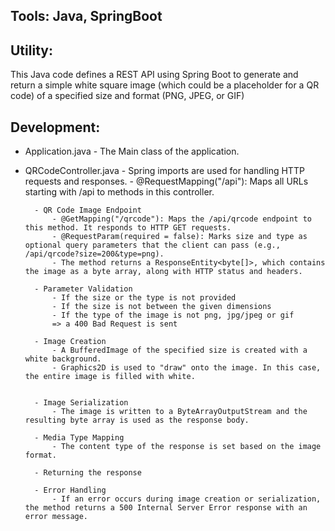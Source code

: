 Tools: Java, SpringBoot
--

Utility: 
--
This Java code defines a REST API using Spring Boot to generate and return a simple white square image (which could be a placeholder for a QR code)
         of a specified size and format (PNG, JPEG, or GIF)

Development:
--

- Application.java 
		- The Main class of the application.

- QRCodeController.java
        - Spring imports are used for handling HTTP requests and responses.
        - @RequestMapping("/api"): Maps all URLs starting with /api to methods in this controller.

        - QR Code Image Endpoint
        	- @GetMapping("/qrcode"): Maps the /api/qrcode endpoint to this method. It responds to HTTP GET requests.
        	- @RequestParam(required = false): Marks size and type as optional query parameters that the client can pass (e.g., /api/qrcode?size=200&type=png).
        	- The method returns a ResponseEntity<byte[]>, which contains the image as a byte array, along with HTTP status and headers.

        - Parameter Validation
            - If the size or the type is not provided
            - If the size is not between the given dimensions
            - If the type of the image is not png, jpg/jpeg or gif
            => a 400 Bad Request is sent

        - Image Creation
	        - A BufferedImage of the specified size is created with a white background.
		    - Graphics2D is used to "draw" onto the image. In this case, the entire image is filled with white.


        - Image Serialization
	        - The image is written to a ByteArrayOutputStream and the resulting byte array is used as the response body.

        - Media Type Mapping
	        - The content type of the response is set based on the image format.

        - Returning the response

        - Error Handling
	        - If an error occurs during image creation or serialization, the method returns a 500 Internal Server Error response with an error message.
